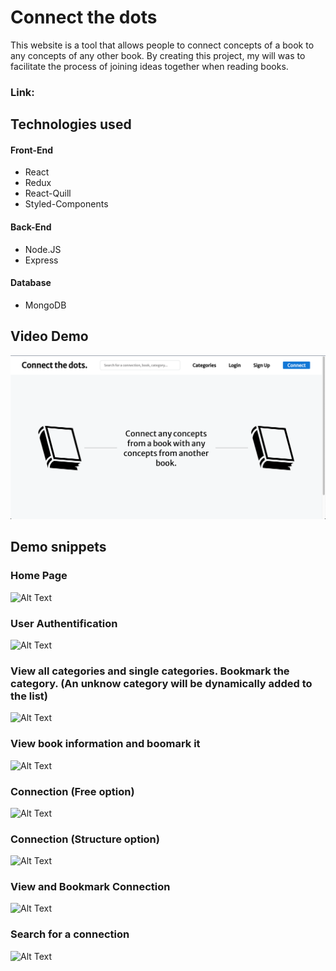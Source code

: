 # Connect the dots

This website is a tool that allows people to connect concepts of a book to any concepts of any other book. By creating this project, my will was to facilitate the process of joining ideas together when reading books.

### Link:

## Technologies used

#### Front-End

- React
- Redux
- React-Quill
- Styled-Components

#### Back-End

- Node.JS
- Express

#### Database

- MongoDB

## Video Demo

[![IMAGE ALT TEXT HERE](Connect_The_Dots_Thumbnail.png)](https://www.youtube.com/watch?v=jYNo8yybQCk&ab_channel=GautierMarechal)

## Demo snippets

### Home Page

![Alt Text](gifs/CTD-Home.gif)

### User Authentification

![Alt Text](gifs/CTD-Authentification.gif)

### View all categories and single categories. Bookmark the category. (An unknow category will be dynamically added to the list)

![Alt Text](gifs/CTD-Categories.gif)

### View book information and boomark it

![Alt Text](gifs/CTD-SingleBook_.gif)

### Connection (Free option)

![Alt Text](gifs/CTD-ConnectFree_.gif)

### Connection (Structure option)

![Alt Text](gifs/CTD-ConnectStructure_.gif)

### View and Bookmark Connection

![Alt Text](gifs/CTD-BookmarkConnection.gif)

### Search for a connection

![Alt Text](gifs/CTD-SearchConnection_.gif)
